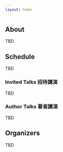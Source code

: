 ```yaml
---
layout: home
---
```


## About

TBD

## Schedule

TBD

### Invited Talks 招待講演

TBD

### Author Talks  著者講演

TBD

## Organizers

TBD
